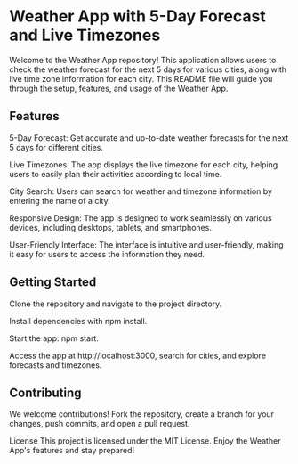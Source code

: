 # Weather App with 5-Day Forecast and Live Timezones 

Welcome to the Weather App repository! This application allows users to check the weather forecast for the next 5 days for various cities,
along with live time zone information for each city. This README file will guide you through the setup, features, and usage of the Weather App.

## Features

5-Day Forecast: Get accurate and up-to-date weather forecasts for the next 5 days for different cities.

Live Timezones: The app displays the live timezone for each city, helping users to easily plan their activities according to local time.

City Search: Users can search for weather and timezone information by entering the name of a city.

Responsive Design: The app is designed to work seamlessly on various devices, including desktops, tablets, and smartphones.

User-Friendly Interface: The interface is intuitive and user-friendly, making it easy for users to access the information they need.

## Getting Started
Clone the repository and navigate to the project directory.

Install dependencies with npm install.

Start the app: npm start.

Access the app at http://localhost:3000, search for cities, and explore forecasts and timezones.

## Contributing
We welcome contributions! Fork the repository, create a branch for your changes, push commits, and open a pull request.

License
This project is licensed under the MIT License. Enjoy the Weather App's features and stay prepared!

